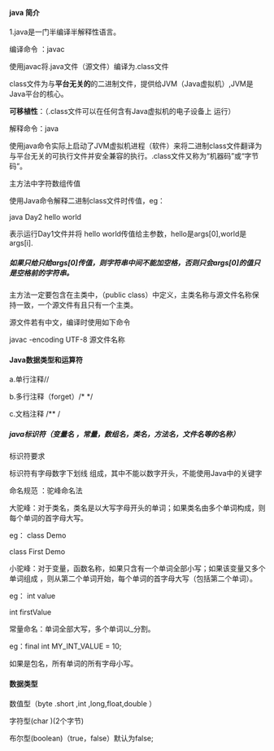 #### java 简介

1.java是一门半编译半解释性语言。

编译命令  ：javac

使用javac将.java文件（源文件）编译为.class文件

class文件为与**平台无关的**的二进制文件，提供给JVM（Java虚拟机）,JVM是Java平台的核心。

**可移植性**：（.class文件可以在任何含有Java虚拟机的电子设备上 运行）

解释命令：java

使用java命令实际上启动了JVM虚拟机进程（软件）来将二进制class文件翻译为与平台无关的可执行文件并安全兼容的执行。.class文件又称为“机器码”或“字节码”。

主方法中字符数组传值

使用Java命令解释二进制class文件时传值，eg：

java Day2 hello world

表示运行Day1文件并将 hello world传值给主参数，hello是args[0],world是args[i].

##### 如果只给只给args[0]传值，则字符串中间不能加空格，否则只会args[0]的值只是空格前的字符串。



主方法一定要包含在主类中，（public class）中定义，主类名称与源文件名称保持一致，一个源文件有且只有一个主类。

源文件若有中文，编译时使用如下命令   

javac -encoding UTF-8 源文件名称



#### Java数据类型和运算符

a.单行注释//

b.多行注释（forget）/*  */

c.文档注释 /**   /

##### java标识符（变量名 ，常量，数组名，类名，方法名，文件名等的名称）

标识符要求

标识符有字母数字下划线 组成，其中不能以数字开头，不能使用Java中的关键字

命名规范 ：驼峰命名法

大驼峰：对于类名，类名是以大写字母开头的单词；如果类名由多个单词构成，则每个单词的首字母大写。

eg： class Demo

class First Demo

小驼峰：对于变量，函数名称，如果只含有一个单词全部小写；如果该变量又多个单词组成 ，则从第二个单词开始，每个单词的首字母大写（包括第二个单词）。

eg： int value

int firstValue

常量命名：单词全部大写，多个单词以_分割。

eg：final int MY_INT_VALUE  = 10;

如果是包名，所有单词的所有字母小写。

#### 数据类型

数值型（byte .short ,int ,long,float,double ）

字符型(char )(2个字节)

布尔型(boolean)（true，false）默认为false;



